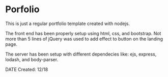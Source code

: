 # Porfolio

This is just a regular portfolio template created with nodejs.

The front end has been properly setup using html, css, and bootstrap. Not more than 5 lines of jQuery was used to add effect to button on the landing page.

The server has been setup with different dependecies like: ejs, express, lodash, and body-parser.



DATE Created: 12/18
